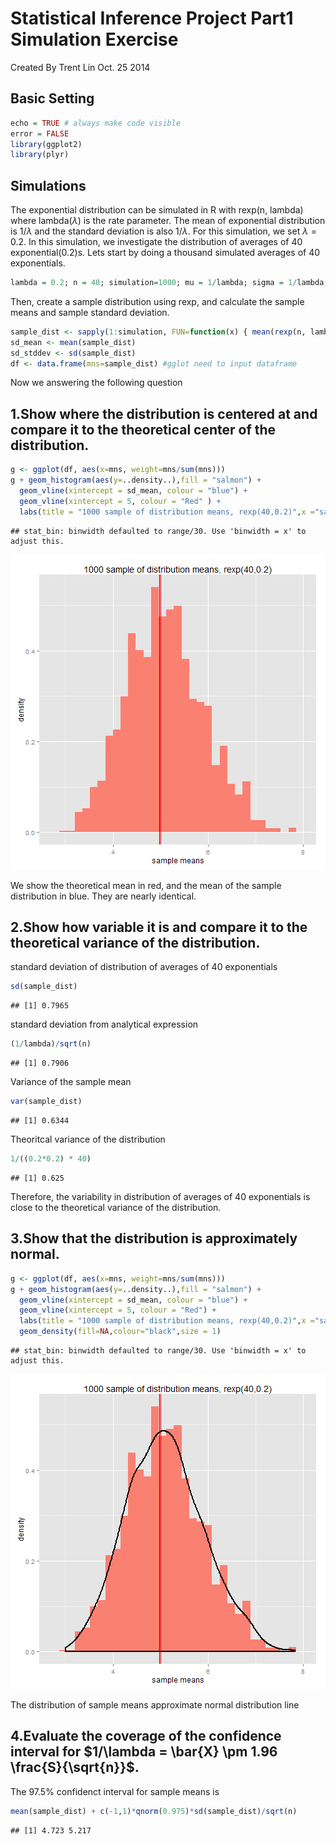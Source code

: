Statistical Inference Project Part1 Simulation Exercise
========================================================
Created By Trent Lin Oct. 25 2014

## Basic Setting

```r
echo = TRUE # always make code visible
error = FALSE
library(ggplot2)
library(plyr)
```

## Simulations
The exponential distribution can be simulated in R with rexp(n, lambda) where lambda($\lambda$) is the rate parameter. The mean of exponential distribution is $1/\lambda$ and the standard deviation is also $1/\lambda$. For this simulation, we set $\lambda=0.2$. In this simulation, we investigate the distribution of averages of 40 exponential(0.2)s.
Lets start by doing a thousand simulated averages of 40 exponentials.

```r
lambda = 0.2; n = 40; simulation=1000; mu = 1/lambda; sigma = 1/lambda;
```
Then, create a sample distribution using rexp, and calculate the sample means and sample standard deviation.

```r
sample_dist <- sapply(1:simulation, FUN=function(x) { mean(rexp(n, lambda))})
sd_mean <- mean(sample_dist)
sd_stddev <- sd(sample_dist)
df <- data.frame(mns=sample_dist) #gglot need to input dataframe 
```

Now we answering the following question
## 1.Show where the distribution is centered at and compare it to the theoretical center of the distribution.

```r
g <- ggplot(df, aes(x=mns, weight=mns/sum(mns)))
g + geom_histogram(aes(y=..density..),fill = "salmon") +
  geom_vline(xintercept = sd_mean, colour = "blue") + 
  geom_vline(xintercept = 5, colour = "Red" ) +
  labs(title = "1000 sample of distribution means, rexp(40,0.2)",x ="sample means",y="density")
```

```
## stat_bin: binwidth defaulted to range/30. Use 'binwidth = x' to adjust this.
```

![plot of chunk unnamed-chunk-4](figure/unnamed-chunk-4.png) 

We show the theoretical mean in red, and the mean of the sample distribution in blue. They are nearly identical.

## 2.Show how variable it is and compare it to the theoretical variance of the distribution.

standard deviation of distribution of averages of 40 exponentials

```r
sd(sample_dist)
```

```
## [1] 0.7965
```
standard deviation from analytical expression

```r
(1/lambda)/sqrt(n)
```

```
## [1] 0.7906
```
Variance of the sample mean

```r
var(sample_dist)
```

```
## [1] 0.6344
```
Theoritcal variance of the distribution

```r
1/((0.2*0.2) * 40)
```

```
## [1] 0.625
```

Therefore, the variability in distribution of averages of 40 exponentials is close to the theoretical variance of the distribution.

## 3.Show that the distribution is approximately normal.

```r
g <- ggplot(df, aes(x=mns, weight=mns/sum(mns)))
g + geom_histogram(aes(y=..density..),fill = "salmon") +
  geom_vline(xintercept = sd_mean, colour = "blue") + 
  geom_vline(xintercept = 5, colour = "Red") +
  labs(title = "1000 sample of distribution means, rexp(40,0.2)",x ="sample means",y="density") +
  geom_density(fill=NA,colour="black",size = 1)
```

```
## stat_bin: binwidth defaulted to range/30. Use 'binwidth = x' to adjust this.
```

![plot of chunk unnamed-chunk-9](figure/unnamed-chunk-9.png) 

The distribution of sample means approximate normal distribution line

## 4.Evaluate the coverage of the confidence interval for $1/\lambda = \bar{X} \pm 1.96 \frac{S}{\sqrt{n}}$.
The 97.5% confidenct interval for sample means is

```r
mean(sample_dist) + c(-1,1)*qnorm(0.975)*sd(sample_dist)/sqrt(n)
```

```
## [1] 4.723 5.217
```

